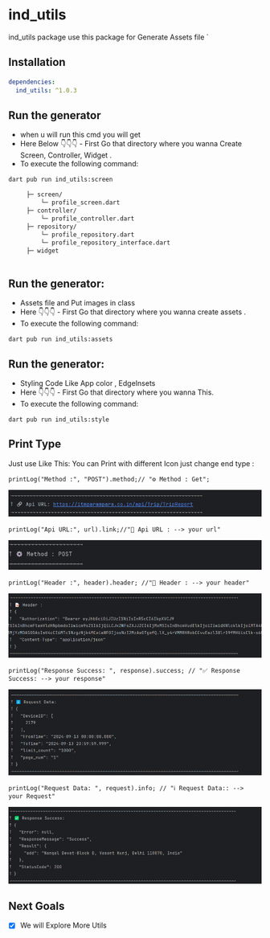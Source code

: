 # ind_utils

ind_utils package use this package for Generate Assets file `

## Installation

```yaml
dependencies:
  ind_utils: ^1.0.3
```
## Run the generator
- when u will run this cmd you will get
- Here Below 👇👇👇 - First Go that directory where you wanna Create Screen, Controller, Widget .
- To execute the following command:
```
dart pub run ind_utils:screen
```
```
     ├─ screen/
         └─ profile_screen.dart
     ├─ controller/
         └─ profile_controller.dart     
     ├─ repository/
         └─ profile_repository.dart       
         └─ profile_repository_interface.dart   
     ├─ widget
         
```

## Run the generator:
- Assets file and Put images in class
- Here 👇👇👇 - First Go that directory where you wanna create assets .
- To execute the following command: 
```
dart pub run ind_utils:assets
```
## Run the generator:
- Styling Code Like App color , EdgeInsets
- Here 👇👇👇 - First Go that directory where you wanna This.
- To execute the following command:
```
dart pub run ind_utils:style
```


## Print Type
Just use Like This: You can Print with different Icon just change end type :
```
printLog("Method :", "POST").method;// "⚙️ Method : Get";
```

![Image Description](https://raw.githubusercontent.com/adobix/ind_utils/refs/heads/main/assets/img_1.png)
```
printLog("Api URL:", url).link;//"🔗 Api URL : --> your url"
```

![Image Description](https://raw.githubusercontent.com/adobix/ind_utils/refs/heads/main/assets/img_2.png)
```
printLog("Header :", header).header; //"📝 Header : --> your header"
```

![Image Description](https://raw.githubusercontent.com/adobix/ind_utils/refs/heads/main/assets/img_3.png)
```
printLog("Response Success: ", response).success; // "✅ Response Success: --> your response"
```

![Image Description](https://raw.githubusercontent.com/adobix/ind_utils/refs/heads/main/assets/img_4.png)
```
printLog("Request Data: ", request).info; // "ℹ️ Request Data:: --> your Request"
```

![Image Description](https://raw.githubusercontent.com/adobix/ind_utils/refs/heads/main/assets/img_5.png)

## Next Goals

- [x] We will Explore More Utils